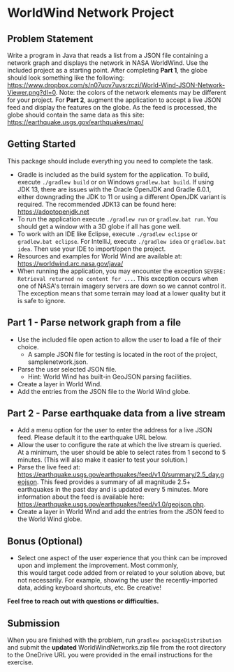 WorldWind Network Project
===================================

Problem Statement
-----------------------------------
Write a program in Java that reads a list from a JSON file containing a network graph and displays the network in NASA
WorldWind. Use the included project as a starting point. After completing **Part 1**, the globe should look something
like the following: https://www.dropbox.com/s/n07uov7uvsrzczi/World-Wind-JSON-Network-Viewer.png?dl=0. Note: the colors
of the network elements may be different for your project. For **Part 2**, augment the application to accept a live JSON
feed and display the features on the globe. As the feed is processed, the globe should contain the same data as this
site: https://earthquake.usgs.gov/earthquakes/map/

Getting Started
--------------------------------------------------
This package should include everything you need to complete the task.

* Gradle is included as the build system for the application. To build, execute `./gradlew build` or on Windows 
  `gradlew.bat build`. If using JDK 13, there are issues with the Oracle OpenJDK and Gradle 6.0.1, either downgrading 
  the JDK to 11 or using a different OpenJDK variant is required. The recommended JDK13 can be found here: https://adoptopenjdk.net
* To run the application execute `./gradlew run` or `gradlew.bat run`. You should get a window with a 3D globe if all 
  has gone well.
* To work with an IDE like Eclipse, execute `./gradlew eclipse` or `gradlew.bat eclipse`.  For IntelliJ, execute 
  `./gradlew idea` or `gradlew.bat idea`. Then use your IDE to import/open the project.
* Resources and examples for World Wind are available at: https://worldwind.arc.nasa.gov/java/
* When running the application, you may encounter the exception `SEVERE: Retrieval returned no content for ...`. This
 exception occurs when one of NASA's terrain imagery servers are down so we cannot control it. The exception means that
 some terrain may load at a lower quality but it is safe to ignore. 

Part 1 - Parse network graph from a file
--------------------------------------------------
* Use the included file open action to allow the user to load a file of their choice.
  * A sample JSON file for testing is located in the root of the project, samplenetwork.json.
* Parse the user selected JSON file.
  * Hint: World Wind has built-in GeoJSON parsing facilities.
* Create a layer in World Wind.
* Add the entries from the JSON file to the World Wind globe.

Part 2 - Parse earthquake data from a live stream
--------------------------------------------------
* Add a menu option for the user to enter the address for a live JSON feed. Please default it to the earthquake URL 
  below.
* Allow the user to configure the rate at which the live stream is queried. At a minimum, the user should be able to 
  select rates from 1 second to 5 minutes. (This will also make it easier to test your solution.)
* Parse the live feed at: https://earthquake.usgs.gov/earthquakes/feed/v1.0/summary/2.5_day.geojson. This feed
  provides a summary of all magnitude 2.5+ earthquakes in the past day and is updated every 5 minutes. More information
  about the feed is available here: https://earthquake.usgs.gov/earthquakes/feed/v1.0/geojson.php.
* Create a layer in World Wind and add the entries from the JSON feed to the World Wind globe.

Bonus (Optional)
--------------------------------------------------
* Select one aspect of the user experience that you think can be improved upon and implement the improvement. Most commonly,  
  this would target code added from or related to your solution above, but not necessarily. For example, showing the user the
  recently-imported data, adding keyboard shortcuts, etc. Be creative!

**Feel free to reach out with questions or difficulties.**

Submission
--------------------------------------------------
When you are finished with the problem, run `gradlew packageDistribution` and submit the **updated** WorldWindNetworks.zip file from
the root directory to the OneDrive URL you were provided in the email instructions for the exercise.

